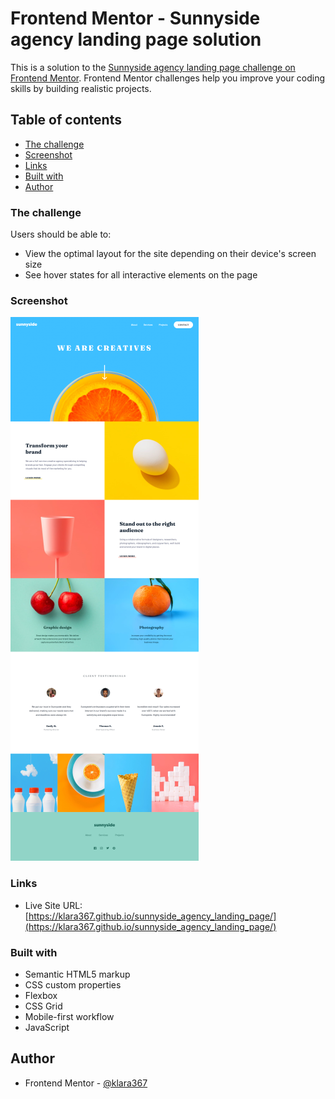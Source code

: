 # Frontend Mentor - Sunnyside agency landing page solution

This is a solution to the [Sunnyside agency landing page challenge on Frontend Mentor](https://www.frontendmentor.io/challenges/sunnyside-agency-landing-page-7yVs3B6ef). Frontend Mentor challenges help you improve your coding skills by building realistic projects.

## Table of contents

  - [The challenge](#the-challenge)
  - [Screenshot](#screenshot)
  - [Links](#links)
  - [Built with](#built-with)
  - [Author](#author)


### The challenge

Users should be able to:

- View the optimal layout for the site depending on their device's screen size
- See hover states for all interactive elements on the page

### Screenshot

![](./screenshot_desktop_design.png)


### Links

- Live Site URL: [https://klara367.github.io/sunnyside_agency_landing_page/](https://klara367.github.io/sunnyside_agency_landing_page/)


### Built with

- Semantic HTML5 markup
- CSS custom properties
- Flexbox
- CSS Grid
- Mobile-first workflow
- JavaScript

## Author

- Frontend Mentor - [@klara367](https://www.frontendmentor.io/profile/klara367)